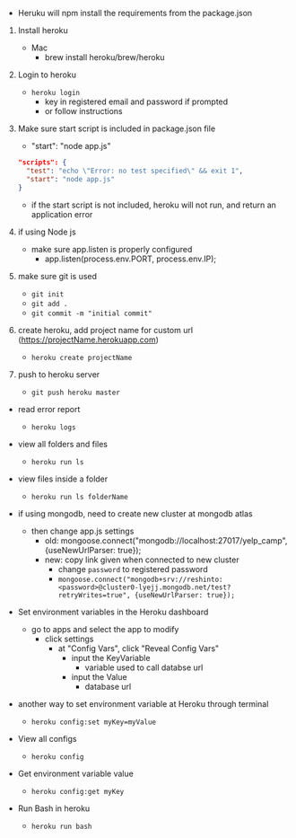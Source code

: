 - Heruku will npm install the requirements from the package.json

1. Install heroku
   - Mac
     - brew install heroku/brew/heroku
2. Login to heroku

   - `heroku login`
     - key in registered email and password if prompted
     - or follow instructions

3. Make sure start script is included in package.json file

   - "start": "node app.js"

   ```json
   "scripts": {
     "test": "echo \"Error: no test specified\" && exit 1",
     "start": "node app.js"
   }
   ```

   - if the start script is not included, heroku will not run, and return an application error

4. if using Node js

   - make sure app.listen is properly configured
     - app.listen(process.env.PORT, process.env.IP);

5. make sure git is used

   - `git init`
   - `git add .`
   - `git commit -m "initial commit"`

6. create heroku, add project name for custom url (https://projectName.herokuapp.com)

   - `heroku create projectName`

7. push to heroku server
   - `git push heroku master`

- read error report

  - `heroku logs`

- view all folders and files

  - `heroku run ls`

- view files inside a folder

  - `heroku run ls folderName`

- if using mongodb, need to create new cluster at mongodb atlas

  - then change app.js settings
    - old: mongoose.connect("mongodb://localhost:27017/yelp_camp", {useNewUrlParser: true});
    - new: copy link given when connected to new cluster
      - change `password` to registered password
      - `mongoose.connect("mongodb+srv://reshinto:<password>@cluster0-lyejj.mongodb.net/test?retryWrites=true", {useNewUrlParser: true});`

- Set environment variables in the Heroku dashboard
  - go to apps and select the app to modify
    - click settings
      - at "Config Vars", click "Reveal Config Vars"
        - input the KeyVariable
          - variable used to call databse url
        - input the Value
          - database url
- another way to set environment variable at Heroku through terminal
  - `heroku config:set myKey=myValue`
- View all configs
  - `heroku config`
- Get environment variable value

  - `heroku config:get myKey`

- Run Bash in heroku
  - `heroku run bash`
